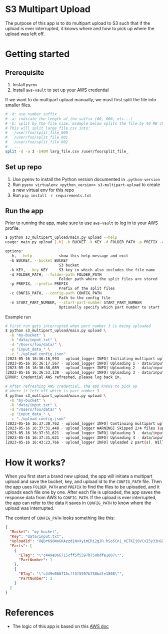 # S3 Multipart Upload
The purpose of this app is to do multipart upload to S3 such that if the
upload is ever interrupted, it knows where and how to pick up where the upload
was left off.

# Getting started
## Prerequisite
1. Install `pyenv`
1. Install `aws-vault` to set up your AWS credential

If we want to do multipart upload manually, we must first split the file into smaller files. 
```bash
# -d: use number suffix
# -a: indicate the length of the suffix (00, 000, etc...)
# -b: split by the file size. Example below splits the file by 40 MB chunk
# This will split large_file.csv into:
#   /user/foo/split_file_000
#   /user/foo/split_file_001
#   /user/foo/split_file_002
#   ...
split -d -a 3 -b40M larg_file.csv /user/foo/split_file_
```

## Set up repo
1. Use pyenv to install the Python version documented in `.python-version`
1. Run `pyenv virtualenv <python_version> s3-multipart-upload` to create a
new virtual env for this repo
1. Run `pip install -r requirements.txt`

## Run the app
Prior to running the app, make sure to use `aws-vault` to log in to your AWS profile.

```bash
$ python s3_multipart_upload/main.py upload --help
usage: main.py upload [-h] -b BUCKET -k KEY -d FOLDER_PATH -p PREFIX -c CONFIG_PATH [-n START_PART_NUMBER]

options:
  -h, --help            show this help message and exit
  -b BUCKET, --bucket BUCKET
                        S3 bucket
  -k KEY, --key KEY     S3 key in which also includes the file name
  -d FOLDER_PATH, --folder-path FOLDER_PATH
                        Folder path where the split files are stored
  -p PREFIX, --prefix PREFIX
                        Prefix of the split files
  -c CONFIG_PATH, --config-path CONFIG_PATH
                        Path to the config file
  -n START_PART_NUMBER, --start-part-number START_PART_NUMBER
                        Optionally specify which part number to start
```

Example run
```bash
# First run gets interrupted when part number 3 is being uploaded
$ python s3_multipart_upload/main.py upload \
  -b "my-bucket" \
  -k "data/input.txt" \
  -d "/Users/foo/data/" \
  -p "input_data_" \
  -c "./upload_config.json"
[2023-05-16 16:36:16,993 - upload_logger INFO] Initiating multipart upload in ./upload_config.json (upload.py:56)
[2023-05-16 16:36:17,567 - upload_logger INFO] Uploading 1 - data/input_data_000 - WoJl8ZYhQfgZAbdKYDwEFA== (upload.py:83)
[2023-05-16 16:36:38,089 - upload_logger INFO] Uploading 2 - data/input_data_001 - yrFuoEEu+fllFwckqiF81A== (upload.py:83)
[2023-05-16 16:36:53,138 - upload_logger INFO] Uploading 3 - data/input_data_002 - VOHsvnwf6GNLKTPNp1NMmw== (upload.py:83)
ERROR: Credential AWS refreshed, please log back in.

# After refreshing AWS credential, the app knows to pick up 
# where it left off which is part number 3
$ python s3_multipart_upload/main.py upload \
  -b "my-bucket" \
  -k "data/input.txt" \
  -d "/Users/foo/data/" \
  -p "input_data_" \
  -c "./upload_config.json"
[2023-05-16 16:37:30,762 - upload_logger INFO] Continuing multipart upload from ./upload_config.json (upload.py:61)
[2023-05-16 16:37:31,448 - upload_logger WARNING] Skipped 2/4 files (upload.py:76)
[2023-05-16 16:37:31,621 - upload_logger INFO] Uploading 3 - data/input_data_002 - VOHsvnwf6GNLKTPNp1NMmw== (upload.py:83)
[2023-05-16 16:37:31,621 - upload_logger INFO] Uploading 4 - data/input_data_003 - VOHsvnwf6GNLKTPNp2NMmw== (upload.py:83)
[2023-05-16 16:43:23,766 - upload_logger INFO] Uploaded 2 part(s). Will now complete multipart upload (upload.py:100)
```

# How it works?
When you first start a brand new upload, the app will initiate a multipart upload
and save the bucket, key, and upload id to the `CONFIG_PATH` file. Then the app
uses `FOLDER_PATH` and `PREFIX` to find the files to be uploaded, and it uploads
each file one by one. After each file is uploaded, the app saves the response
data from AWS to `CONFIG_PATH`. If the upload is ever interrupted, the app can
refer to the data it saves in `CONFIG_PATH` to know where the upload was
interrupted.

The content of `CONFIG_PATH` looks something like this:
```json
{
  "Bucket": "my-bucket",
  "Key": "data/input.txt",
  "UploadId": "OQBrK98WoGKAzzd1NxXyimERi2gJR.hSo5Cn1_nETKIj6VCxI5y33HGX5rciJe_FAPxCxKuYjIQ_qDfptl1EoDb2v39rWIIrOb0QZpdLsG7i.cQr6j6w0OiujFraIay7.6peX7A_WWTv1kHniysEfA--",
  "Parts": [
    {
      "ETag": "\"c449e066715cff5f5597b750bdfe1807\"",
      "PartNumber": 1
    },
    {
      "ETag": "\"c449e066715cff5f5597b750bdfe1808\"",
      "PartNumber": 2
    }
  ]
}
```

# References
* The logic of this app is based on this [AWS doc](https://repost.aws/knowledge-center/s3-multipart-upload-cli)
